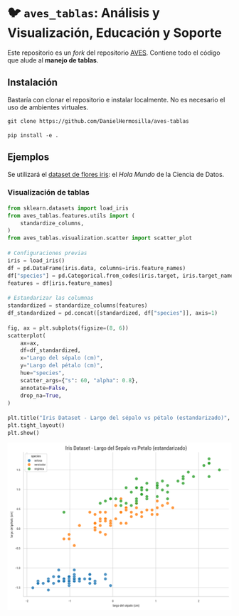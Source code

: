 # 🐦 `aves_tablas`: Análisis y Visualización, Educación y Soporte

Este repositorio es un *fork* del repositorio [AVES](https://github.com/zorzalerrante/aves). Contiene todo el código que alude al **manejo de tablas**.

## Instalación

Bastaría con clonar el repositorio e instalar localmente. No es necesario el uso de ambientes virtuales. 

```
git clone https://github.com/DanielHermosilla/aves-tablas

pip install -e .
```

## Ejemplos 

Se utilizará el [dataset de flores iris](https://es.wikipedia.org/wiki/Conjunto_de_datos_flor_iris): el *Hola Mundo* de la Ciencia de Datos.

### Visualización de tablas

```python
from sklearn.datasets import load_iris
from aves_tablas.features.utils import (
    standardize_columns,
)
from aves_tablas.visualization.scatter import scatter_plot

# Configuraciones previas
iris = load_iris()
df = pd.DataFrame(iris.data, columns=iris.feature_names)
df["species"] = pd.Categorical.from_codes(iris.target, iris.target_names)
features = df[iris.feature_names]

# Estandarizar las columnas
standardized = standardize_columns(features)
df_standardized = pd.concat([standardized, df["species"]], axis=1)

fig, ax = plt.subplots(figsize=(8, 6))
scatterplot(
    ax=ax,
    df=df_standardized,
    x="Largo del sépalo (cm)",
    y="Largo del pétalo (cm)",
    hue="species",
    scatter_args={"s": 60, "alpha": 0.8},
    annotate=False,
    drop_na=True,
)

plt.title("Iris Dataset - Largo del sépalo vs pétalo (estandarizado)", fontsize=14)
plt.tight_layout()
plt.show()

```


![Scatterplot de ejemplo](docs/scatterplotejemplo.png)
